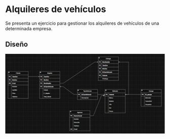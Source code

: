 # Alquileres de vehículos

Se presenta un ejercicio para gestionar los alquileres de vehículos de una determinada empresa.

## Diseño

![Modelado](/db_alquileres_vehiculos/mod/DER.png)
